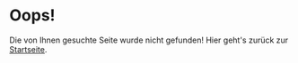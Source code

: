 # Oops!

Die von Ihnen gesuchte Seite wurde nicht gefunden! Hier geht's zurück zur [Startseite](/).
